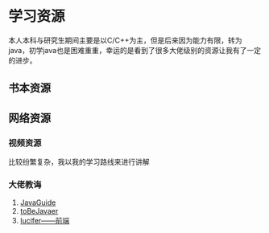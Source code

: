 <!--
 * @Author: your name
 * @Date: 2020-04-16 14:31:03
 * @LastEditTime: 2020-04-16 19:16:00
 * @LastEditors: Please set LastEditors
 * @Description: In User Settings Edit
 * @FilePath: \docs\resources.md
 -->
 # 学习资源

 本人本科与研究生期间主要是以C/C++为主，但是后来因为能力有限，转为java，初学java也是困难重重，幸运的是看到了很多大佬级别的资源让我有了一定的进步。

 ## 书本资源

 
 ## 网络资源

 ### 视频资源

 比较纷繁复杂，我以我的学习路线来进行讲解

 ### 大佬教诲

 1. [JavaGuide](https://github.com/Snailclimb/JavaGuide)
 2. [toBeJavaer](https://github.com/hollischuang/toBeTopJavaer)
 3. [lucifer——前端]( https://lucifer.ren/blog/2020/04/16/thanksGiving3/)
